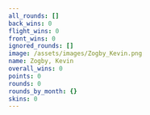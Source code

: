 ```yaml
---
all_rounds: []
back_wins: 0
flight_wins: 0
front_wins: 0
ignored_rounds: []
image: /assets/images/Zogby_Kevin.png
name: Zogby, Kevin
overall_wins: 0
points: 0
rounds: 0
rounds_by_month: {}
skins: 0
---
```

